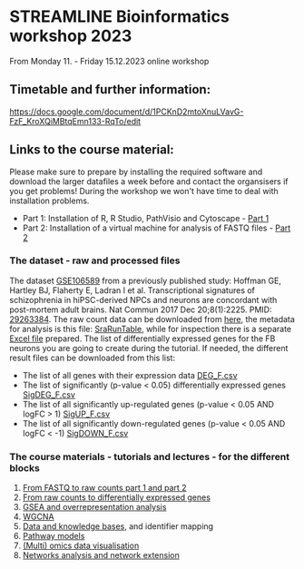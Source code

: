 # STREAMLINE Bioinformatics workshop 2023
From Monday 11. - Friday 15.12.2023 online workshop

## Timetable and further information:
https://docs.google.com/document/d/1PCKnD2mtoXnuLVavG-FzF_KroXQiMBtqEmn133-RqTo/edit 

## Links to the course material:

Please make sure to prepare by installing the required software and download the larger datafiles a week before and contact the organsisers if you get problems! During the workshop we won't have time to deal with installation problems. 
* Part 1: Installation of R, R Studio, PathVisio and Cytoscape - [Part 1](https://github.com/fehrhart/STREAMLINEworkshop.github.io/blob/main/Installation%20Instructions%20part%201.docx)
* Part 2: Installation of a virtual machine for analysis of FASTQ files - [Part 2]()

### The dataset - raw and processed files
The dataset [GSE106589](https://www.ncbi.nlm.nih.gov/geo/query/acc.cgi?acc=GSE106589) from a previously published study: Hoffman GE, Hartley BJ, Flaherty E, Ladran I et al. Transcriptional signatures of schizophrenia in hiPSC-derived NPCs and neurons are concordant with post-mortem adult brains. Nat Commun 2017 Dec 20;8(1):2225. PMID: [29263384](https://doi.org/10.1038/s41467-017-02330-5). The raw count data can be downloaded from [here](https://github.com/fehrhart/STREAMLINEworkshop.github.io/blob/main/GSE106589_geneCounts.csv), the metadata for analysis is this file: [SraRunTable](https://github.com/fehrhart/STREAMLINEworkshop.github.io/blob/main/SraRunTable.txt), while for inspection there is a separate [Excel file](https://github.com/fehrhart/STREAMLINEworkshop.github.io/blob/main/SraRunTable_for_inspection.xlsx) prepared. The list of differentially expressed genes for the FB neurons you are going to create during the tutorial. If needed, the different result files can be downloaded from this list:
* The list of all genes with their expression data [DEG_F.csv](https://github.com/fehrhart/STREAMLINEworkshop.github.io/blob/main/DEG_F.csv)
* The list of significantly (p-value < 0.05) differentially expressed genes [SigDEG_F.csv](https://github.com/fehrhart/STREAMLINEworkshop.github.io/blob/main/SigDEG_F.csv)
* The list of all significantly up-regulated genes (p-value < 0.05 AND logFC > 1) [SigUP_F.csv](https://github.com/fehrhart/STREAMLINEworkshop.github.io/blob/main/SigUP_F.csv)
* The list of all significantly down-regulated genes (p-value < 0.05 AND logFC < -1) [SigDOWN_F.csv](https://github.com/fehrhart/STREAMLINEworkshop.github.io/blob/main/SigDOWN_F.csv)

### The course materials - tutorials and lectures - for the different blocks
1. [From FASTQ to raw counts part 1 and part 2](https://github.com/fehrhart/STREAMLINEworkshop.github.io/blob/main/FASTQ-%3Erawcounts.md)
2. [From raw counts to differentially expressed genes](https://github.com/fehrhart/STREAMLINEworkshop.github.io/blob/main/DESeq2.md)
3. [GSEA and overrepresentation analysis](https://github.com/fehrhart/STREAMLINEworkshop.github.io/blob/main/GSEA.md)
4. [WGCNA](https://github.com/fehrhart/STREAMLINEworkshop.github.io/blob/main/WGCNA.md)
5. [Data and knowledge bases](https://github.com/fehrhart/STREAMLINEworkshop.github.io/blob/main/DataAndKnowledgebases.md), and identifier mapping
6. [Pathway models](https://github.com/fehrhart/STREAMLINEworkshop.github.io/blob/main/PathwayModels.md)
7. [(Multi) omics data visualisation](https://github.com/fehrhart/STREAMLINEworkshop.github.io/blob/main/PathwayDataVisualisation.md)
8. [Networks analysis and network extension](https://github.com/fehrhart/STREAMLINEworkshop.github.io/blob/main/NetworkAnalysis.md)
